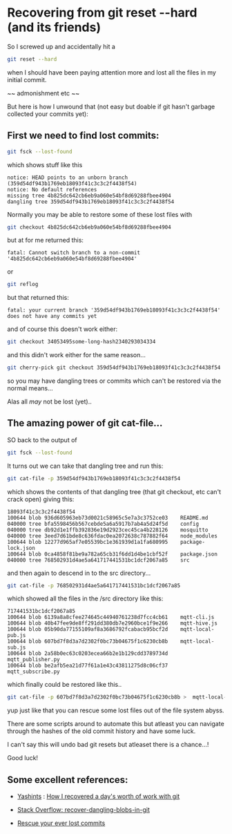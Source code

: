 # Recovering from git reset --hard (and its friends)

So I screwed up and accidentally hit a 

```sh
git reset --hard
```

when I should have been paying attention more and lost all the files in my initial commit.  

~~ admonishment etc ~~

But here is how I unwound that (not easy but doable if git hasn't garbage collected your commits yet):

## First we need to find lost commits:

```sh
git fsck --lost-found
```

which shows stuff like this

```text
notice: HEAD points to an unborn branch (359d54df943b1769eb18093f41c3c3c2f4438f54)
notice: No default references
missing tree 4b825dc642cb6eb9a060e54bf8d69288fbee4904
dangling tree 359d54df943b1769eb18093f41c3c3c2f4438f54
```

Normally you may be able to restore some of these lost files with

```sh
git checkout 4b825dc642cb6eb9a060e54bf8d69288fbee4904
```

but at for me returned this:

```
fatal: Cannot switch branch to a non-commit '4b825dc642cb6eb9a060e54bf8d69288fbee4904'
```

or 

```sh
git reflog
```
but that returned this:

```
fatal: your current branch '359d54df943b1769eb18093f41c3c3c2f4438f54' does not have any commits yet
```

and of course this doesn't work either:

```sh
git checkout 34053495some-long-hash2340293034334
```

and this didn't work either for the same reason... 

```sh
git cherry-pick git checkout 359d54df943b1769eb18093f41c3c3c2f4438f54
```


so you may have dangling trees or commits which can't be restored via the normal means...

Alas all *may* not be lost (yet)..


## The amazing power of git cat-file...

SO back to the output of 
```sh
git fsck --lost-found
```

It turns out we can take that dangling tree and run this:

```sh
git cat-file -p 359d54df943b1769eb18093f41c3c3c2f4438f54
```

which shows the contents of that dangling tree (that git checkout, etc can't crack open)  giving this:

```
18093f41c3c3c2f4438f54
100644 blob 936d605963eb73d0021c58965c5e7a3c3752ce03    README.md
040000 tree bfa5598456b567cebde5a6a5917b7ab4a5d24f5d    config
040000 tree db92d1e1ffb392836e19d2923cec45ca4b228126    mosquitto
040000 tree 3eed7d61bde8c636fdac0ea2072638c787882f64    node_modules
100644 blob 12277d965af7e05539bc1e361939d1a1fa680995    package-lock.json
100644 blob 0ca4858f81be9a782a65cb31f6dd1d4be1cbf52f    package.json
040000 tree 768502931d4ae5a641717441531bc1dcf2067a85    src
```

and then again to descend in to the src directory...

```sh
git cat-file -p 768502931d4ae5a641717441531bc1dcf2067a85
```

which showed all the files in the /src directory like this:

```
717441531bc1dcf2067a85
100644 blob 6139a8a8cfee274645c44940761238d7fcc4cb61    mqtt-cli.js
100644 blob 40b47fee9de8ff291dd380db7e2960bce1f9e266    mqtt-hive.js
100644 blob 05b90da77155109af8a3686792fcabacb95bcf2d    mqtt-local-pub.js
100644 blob 607bd7f8d3a7d2302f0bc73b04675f1c6230cb8b    mqtt-local-sub.js
100644 blob 2a58b0ec63c0203ecea66b2e1b129cdd3789734d    mqtt_publisher.py
100644 blob be2afb5ea21d77f61a1e43c43811275d8c06cf37    mqtt_subscribe.py
```

which finally could be restored like this..



```sh
git cat-file -p 607bd7f8d3a7d2302f0bc73b04675f1c6230cb8b >  mqtt-local-sub.js
```
yup just like that you can rescue some lost files out of the file system abyss.

There are some scripts around to automate this but atleast you can navigate through the hashes of the old commit history and have some luck.

I can't say this will undo bad git resets but atleaset there is a chance...!

Good luck!

## Some excellent references:

* [Yashints](https://yashints.dev/about) : 
[How I recovered a day's worth of work with git](https://yashints.dev/blog/2020/04/05/git-logs)

* [Stack Overflow: recover-dangling-blobs-in-git](https://stackoverflow.com/questions/9560184/recover-dangling-blobs-in-git)

* [Rescue your ever lost commits](https://github.com/pendashteh/git-recover-index)


